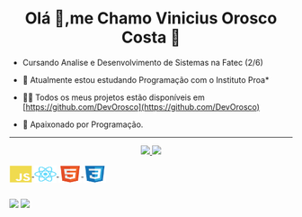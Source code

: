 <h1 align="center">Olá 👋,me Chamo Vinicius Orosco Costa 🚀</h1>

- Cursando Analise e Desenvolvimento de Sistemas na Fatec (2/6)

- 🔭 Atualmente estou estudando Programação com o Instituto Proa*

- 👨‍💻 Todos os meus projetos estão disponíveis em [https://github.com/DevOrosco](https://github.com/DevOrosco)

- 💖 Apaixonado por Programação.
 
<hr>
<div align="center">
  <a href="https://github.com/DevOrosco">
  <img height="180em" src="https://github-readme-stats.vercel.app/api?username=DevOrosco&show_icons=true&theme=dracula&include_all_commits=true&count_private=true"/>
  <img height="180em" src="https://github-readme-stats.vercel.app/api/top-langs/?username=DevOrosco&layout=compact&langs_count=7&theme=dracula"/>
</div>
  <div style="display: inline_block"><br>
  <img align="center" alt="Orosco-Js" height="30" width="40" src="https://raw.githubusercontent.com/devicons/devicon/master/icons/javascript/javascript-plain.svg">
  <img align="center" alt="Orosco-React" height="30" width="40" src="https://raw.githubusercontent.com/devicons/devicon/master/icons/react/react-original.svg">
  <img align="center" alt="Orosco-HTML" height="30" width="40" src="https://raw.githubusercontent.com/devicons/devicon/master/icons/html5/html5-original.svg">
  <img align="center" alt="Orosco-CSS" height="30" width="40" src="https://raw.githubusercontent.com/devicons/devicon/master/icons/css3/css3-original.svg">
</div>
 </div> 
 
 ##
 
  <a href="[https://instagram.com/devorosco](https://www.instagram.com/dev_orosco/)" target="_blank"><img src="https://img.shields.io/badge/-Instagram-%23E4405F?style=for-the-badge&logo=instagram&logoColor=white" target="_blank"></a>
  <a href="[https://www.linkedin.com/feed/](https://www.linkedin.com/in/vinicius-orosco-costa-90456722a/)" target="_blank"><img src="https://img.shields.io/badge/-LinkedIn-%230077B5?style=for-the-badge&logo=linkedin&logoColor=white" target="_blank"></a> 

</div>

 

